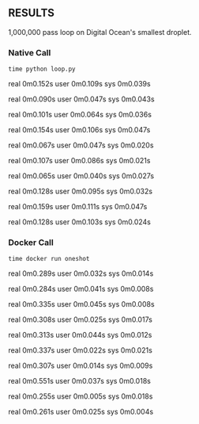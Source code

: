 

RESULTS
-------
1,000,000 pass loop on Digital Ocean's smallest droplet.


### Native Call ###
`time python loop.py`

real    0m0.152s
user    0m0.109s
sys 0m0.039s

real    0m0.090s
user    0m0.047s
sys 0m0.043s

real    0m0.101s
user    0m0.064s
sys 0m0.036s

real    0m0.154s
user    0m0.106s
sys 0m0.047s

real    0m0.067s
user    0m0.047s
sys 0m0.020s

real    0m0.107s
user    0m0.086s
sys 0m0.021s

real    0m0.065s
user    0m0.040s
sys 0m0.027s

real    0m0.128s
user    0m0.095s
sys 0m0.032s

real    0m0.159s
user    0m0.111s
sys 0m0.047s

real    0m0.128s
user    0m0.103s
sys 0m0.024s




### Docker Call ###
`time docker run oneshot`

real    0m0.289s
user    0m0.032s
sys 0m0.014s

real    0m0.284s
user    0m0.041s
sys 0m0.008s

real    0m0.335s
user    0m0.045s
sys 0m0.008s

real    0m0.308s
user    0m0.025s
sys 0m0.017s

real    0m0.313s
user    0m0.044s
sys 0m0.012s

real    0m0.337s
user    0m0.022s
sys 0m0.021s

real    0m0.307s
user    0m0.014s
sys 0m0.009s

real    0m0.551s
user    0m0.037s
sys 0m0.018s

real    0m0.255s
user    0m0.005s
sys 0m0.018s

real    0m0.261s
user    0m0.025s
sys 0m0.004s





